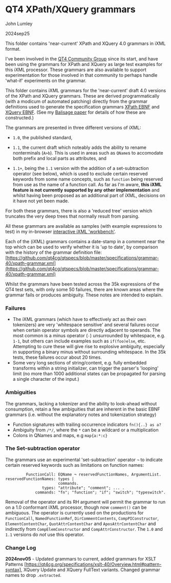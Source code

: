 # QT4 XPath/XQuery grammars

John Lumley

2024sep25

This folder contains 'near-current' XPath and XQuery 4.0 grammars in iXML format.


I've been involved in the [QT4 Community Group](https://qt4cg.org/) since its
            start, and have been using the grammars for XPath and XQuery as large test examples for
            this iXML processor. These grammars are also available to support experimentation for
            those involved in that community to perhaps handle 'what-if' experiments on the
            grammar.

This folder contains iXML grammars for the 'near-current'
            draft 4.0 versions of the XPath and XQuery grammars. These are derived programmatically
            (with a modicum of automated patching) directly from the grammar definitions used to
            generate the specification grammars [XPath
               EBNF](https://qt4cg.org/specifications/xquery-40/xpath-40.html#id-grammar) and [XQuery
               EBNF](https://qt4cg.org/specifications/xquery-40/xquery-40.html#id-grammar). (See my [Balisage paper](https://www.balisage.net/Proceedings/vol29/html/Lumley01/BalisageVol29-Lumley01.html) for details of how these are constructed.)

The grammars are presented in three different versions of iXML:

- `1.0`, the published standard,
- `1.1`, the current draft which noteably adds the ability to rename
  nonterminals (`A>b`). This is used in areas such as <code>QName</code>s to
  accomodate both prefix and local parts as attributes, and
 
- `1.1+`, being the `1.1` version with the addition of a
  set-subtraction operator (see below), which is used to exclude certain reserved
  keywords from some name concepts, such as `function` being reserved from
  use as the name of a function call. As far as I'm aware, **this iXML feature is not
  currently supported by any other implementation** and whilst having been
  proposed as an additional part of iXML, decisions on it have not yet been made.

For both these grammars, there is also a 'reduced tree' version which truncates the very
deep trees that normally result from parsing.

All these grammars are available as samples (with example expressions to test)
in my in-browser [interactive iXML 'workbench'](https://johnlumley.github.io/jwiXML.xhtml).

Each of the (iXML) grammars contains a date-stamp in a comment near the top which can
be used to verify whether it is 'up to date', by comparison with the history of the
grammar definition file: [https://github.com/qt4cg/qtspecs/blob/master/specifications/grammar-40/xpath-grammar.xml](https://github.com/qt4cg/qtspecs/blob/master/specifications/grammar-40/xpath-grammar.xml)

Whilst the grammars have been tested across the 35k expressions of the QT4 test sets,
 with only some 50 failures, there are known areas where the grammar fails or produces
ambiguity. These notes are intended to explain.
         
            
### Failures
            
- The iXML grammars (which have to effectively act as their own tokenizers) are
  very 'whitespace sensitive' and several failures occur when certain operator
  symbols are directly adjacent to operands. The most common is a minus operator
  (`-`) unsurrounded by whitespace, e.g. `1-1`, but others can
  include examples such as `if(foo)else`, etc. Attempting to cure these
  will give rise to explosive ambiguity, especially in supporting a binary minus
  without surrounding whitespace. In the 35k tests, these failures occur about 20 times.
- Some very long sections of string/content, e.g. fully embedded transforms within
  a string initializer, can trigger the parser's 'looping' limit (no more than 1000
  additional states can be propagated for parsing a single character of the input.) 
            
         
### Ambiguities
The grammars, lacking a tokenizer and the ability to look-ahead without consumption,
retain a few ambiguities that are inherent in the basic EBNF grammars 
(i.e. without the explanatory notes and tokenization strategy)
           
- Function signatures with trailing occurrence indicators `fn(){..} as a?`
- Ambiguity from `/*/`, where the `*` can be a wildcard or a multiplication
- Colons in QNames and maps, e.g `map{a:*:c}`
         
         
            
### The Set-subtraction operator
The grammars use an experimental 'set-subtraction' operator `¬` to
indicate certain reserved keywords such as limitations on function names:

```
         FunctionCall: EQName ¬ reservedFunctionNames, ArgumentList.
reservedFunctionNames: types |
                       commands.
                types: "attribute"; "comment"; ... .
             commands: "fn"; "function"; "if"; "switch"; "typeswitch".
```

Removal of the operator and its RH argument will permit the grammar to run on a 1.0
conformant iXML processor, though now `comment()` can be ambiguous. The
operator is currently used on the productions for `FunctionCall`,
               `NamedFunctionRef`, `DirCommentContents`,
               `CompPIConstructor`, `ElementContentChar`,
               `QuotAttrContentChar` and `AposAttrContentChar` and indirectly
               from `CompElemConstructor` and `CompAttrConstructor`. 
               The `1.0` and `1.1` versions do *not* use this operator.

### Change Log
**2024nov05** - Updated grammars to current, added grammars for XSLT Patterns [https://qt4cg.org/specifications/xslt-40/Overview.html#pattern-syntax], 
XQuery Update and XQuery FullText variants. Changed grammar names to drop `.extracted`.
